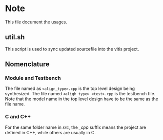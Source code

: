 # Note
This file document the usages. 

## util.sh
This script is used to sync updated sourcefile into the vitis project. 

## Nomenclature
### Module and Testbench
The file named as `<align_type>.cpp` is the top level design being synthesized. The file named 
`<aligh_type>_<test>.cpp` is the testbench file. Note that the model name in the top level design
have to be the same as the file name. 

### C and C++
For the same folder name in *src*, the *_cpp* suffix means the project are defined in C++, while 
others are usually in C. 
